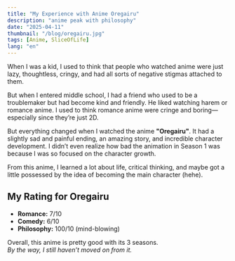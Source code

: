 ```yaml
---
title: "My Experience with Anime Oregairu"
description: "anime peak with philosophy"
date: "2025-04-11"
thumbnail: "/blog/oregairu.jpg"
tags: [Anime, SliceOfLife]
lang: "en"
---
```


When I was a kid, I used to think that people who watched anime were just lazy, thoughtless, cringy, and had all sorts of negative stigmas attached to them.

But when I entered middle school, I had a friend who used to be a troublemaker but had become kind and friendly. He liked watching harem or romance anime. I used to think romance anime were cringe and boring—especially since they’re just 2D.

But everything changed when I watched the anime **"Oregairu"**. It had a slightly sad and painful ending, an amazing story, and incredible character development. I didn’t even realize how bad the animation in Season 1 was because I was so focused on the character growth.

From this anime, I learned a lot about life, critical thinking, and maybe got a little possessed by the idea of becoming the main character (hehe).

## My Rating for Oregairu

- **Romance:** 7/10
- **Comedy:** 6/10
- **Philosophy:** 100/10 (mind-blowing)

Overall, this anime is pretty good with its 3 seasons.  
_By the way, I still haven’t moved on from it._
